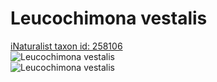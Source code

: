 
Leucochimona vestalis
=====================
  
[iNaturalist taxon id: 258106](https://www.inaturalist.org/taxa/258106)  
![Leucochimona vestalis](https://inaturalist-open-data.s3.amazonaws.com/photos/240954565/medium.jpeg)  
![Leucochimona vestalis](https://inaturalist-open-data.s3.amazonaws.com/photos/240954565/medium.jpeg)